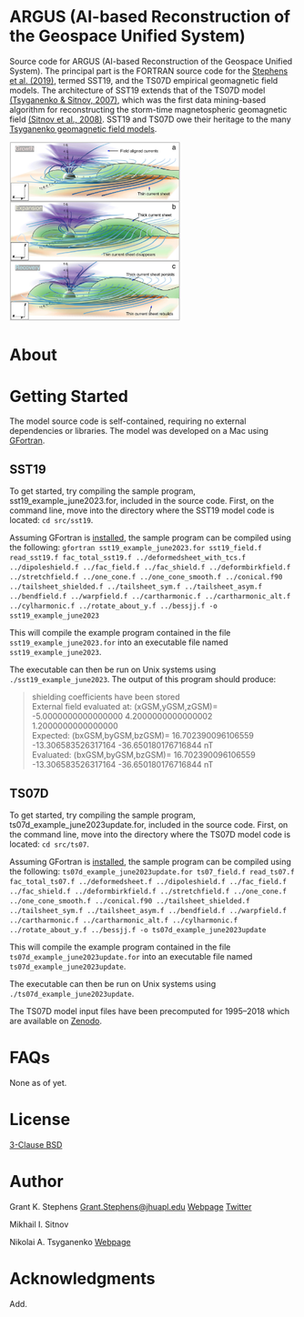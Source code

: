 # ARGUS (AI-based Reconstruction of the Geospace Unified System)
Source code for ARGUS (AI-based Reconstruction of the Geospace Unified System). The principal part is the FORTRAN source code for the [Stephens et al. (2019)](https://doi.org/10.1029/2018JA025843), termed SST19, and the TS07D empirical geomagnetic field models. The architecture of SST19 extends that of the TS07D model [(Tsyganenko & Sitnov, 2007)](https://doi.org/10.1029/2007JA012260), which was the first data mining-based algorithm for reconstructing the storm-time magnetospheric geomagnetic field [(Sitnov et al., 2008)](https://doi.org/10.1029/2007JA013003). SST19 and TS07D owe their heritage to the many [Tsyganenko geomagnetic field models](https://geo.phys.spbu.ru/~tsyganenko/empirical-models/).

<img src="docs/substorm3d.jpeg" width="300">

# About

# Getting Started
The model source code is self-contained, requiring no external dependencies or libraries. The model was developed on a Mac using [GFortran](https://gcc.gnu.org/wiki/GFortran).

## SST19
To get started, try compiling the sample program, sst19_example_june2023.for, included in the source code. First, on the command line, move into the directory where the SST19 model code is located: `cd src/sst19`.

Assuming GFortran is [installed](https://gcc.gnu.org/wiki/GFortranBinaries), the sample program can be compiled using the following: 
`gfortran sst19_example_june2023.for sst19_field.f read_sst19.f fac_total_sst19.f ../deformedsheet_with_tcs.f ../dipoleshield.f ../fac_field.f ../fac_shield.f ../deformbirkfield.f ../stretchfield.f ../one_cone.f ../one_cone_smooth.f ../conical.f90 ../tailsheet_shielded.f ../tailsheet_sym.f ../tailsheet_asym.f ../bendfield.f ../warpfield.f ../cartharmonic.f ../cartharmonic_alt.f ../cylharmonic.f ../rotate_about_y.f ../bessjj.f -o sst19_example_june2023`

This will compile the example program contained in the file `sst19_example_june2023.for` into an executable file named `sst19_example_june2023`.

The executable can then be run on Unix systems using `./sst19_example_june2023`. The output of this program should produce:

>    shielding coefficients have been stored\
  External field evaluated at: (xGSM,yGSM,zGSM)=  -5.0000000000000000        4.2000000000000002        1.2000000000000000     \
  Expected:  (bxGSM,byGSM,bzGSM)=   16.702390096106559       -13.306583526317164       -36.650180176716844       nT\
  Evaluated: (bxGSM,byGSM,bzGSM)=   16.702390096106559       -13.306583526317164       -36.650180176716844       nT

## TS07D
To get started, try compiling the sample program, ts07d_example_june2023update.for, included in the source code. First, on the command line, move into the directory where the TS07D model code is located: `cd src/ts07`.

Assuming GFortran is [installed](https://gcc.gnu.org/wiki/GFortranBinaries), the sample program can be compiled using the following: 
`ts07d_example_june2023update.for ts07_field.f read_ts07.f fac_total_ts07.f ../deformedsheet.f ../dipoleshield.f ../fac_field.f ../fac_shield.f ../deformbirkfield.f ../stretchfield.f ../one_cone.f ../one_cone_smooth.f ../conical.f90 ../tailsheet_shielded.f ../tailsheet_sym.f ../tailsheet_asym.f ../bendfield.f ../warpfield.f ../cartharmonic.f ../cartharmonic_alt.f ../cylharmonic.f ../rotate_about_y.f ../bessjj.f -o ts07d_example_june2023update`

This will compile the example program contained in the file `ts07d_example_june2023update.for` into an executable file named `ts07d_example_june2023update`.

The executable can then be run on Unix systems using `./ts07d_example_june2023update`.

The TS07D model input files have been precomputed for 1995–2018 which are available on [Zenodo](https://doi.org//10.5281/zenodo.14733740).

# FAQs
None as of yet.

# License
[3-Clause BSD](LICENSE)

# Author
Grant K. Stephens
Grant.Stephens@jhuapl.edu
[Webpage](https://civspace.jhuapl.edu/people/grant-stephens)
[Twitter](https://twitter.com/GrantKStephens)

Mikhail I. Sitnov

Nikolai A. Tsyganenko
[Webpage](https://geo.phys.spbu.ru/~tsyganenko/empirical-models/)

# Acknowledgments
Add.

